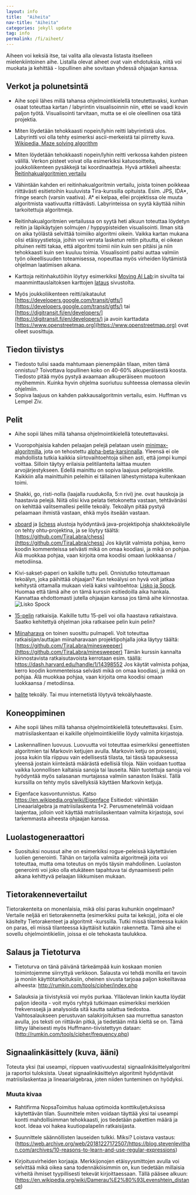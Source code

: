 ```yaml
---
layout: info
title:  "Aiheita"
nav-title: "Aiheita"
categories: jekyll update
tag: info
permalink: /fi/aiheet/
---
```


Aiheen voi keksiä itse, tai valita alla olevasta listasta itselleen mielenkiintoinen aihe. Listalla olevat aiheet ovat vain ehdotuksia, niitä voi muokata ja kehittää - lopullinen aihe sovitaan yhdessä ohjaajan kanssa.

## Verkot ja polunetsintä

* Aihe sopii lähes millä tahansa ohjelmointikielellä toteutettavaksi, kunhan osaat toteuttaa kartan / labyrintin visualisoinnin niin, ettei se vaadi kovin paljon työtä. Visualisointi tarvitaan, mutta se ei ole oleellinen osa tätä projektia.

* Miten löydetään tehokkaasti nopein/lyhin reitti labyrintistä ulos. Labyrintti voi olla tehty esimerksi ascii-merkeistä tai piirretty kuva. [Wikipedia, Maze solving algorithm](https://en.wikipedia.org/wiki/Maze_solving_algorithm) 

* Miten löydetään tehokkaasti nopein/lyhin reitti verkossa kahden pisteen välillä. Verkon pisteet voivat olla esimerkiksi katuosoitteita, joukkoliikenteen pysäkkejä tai koordinaatteja. Hyvä artikkeli aiheesta: [Reitinhakualgoritmien vertailu](http://theory.stanford.edu/~amitp/GameProgramming/AStarComparison.html)

* Vähintään kahden eri reitinhakualgoritmin vertailu, joista toinen poikkeaa riittävästi esitietoihin kuuluvista Tira-kurssilla opituista. Esim. JPS, IDA\*, fringe search (varsin vaativa). A* ei kelpaa, ellei projektissa ole muuta algoritmista vaativuutta riittävästi. Labyrinteissa on syytä käyttää niihin tarkoitettuja algoritmeja.

* Reitinhakualgoritmien vertailussa on syytä heti alkuun toteuttaa löydetyn reitin ja läpikäytyjen solmujen / hyppypisteiden visualisointi. Ilman sitä on aika työlästä selvittää toimiiko algoritmi oikein. Vaikka kartan mukana olisi etäisyystietoja, joihin voi verrata lasketun reitin pituutta, ei oikean pituinen reitti takaa, että algoritmi toimii niin kuin sen pitäisi ja niin tehokkaasti kuin sen kuuluu toimia. Visualisointi paitsi auttaa valmiin työn oikeellisuuden toteamisessa, nopeuttaa myös virheiden löytämistä ohjelman laatimisen aikana.

* Karttoja reitinhakutöihin löytyy esimerkiksi [Moving AI Lab](http://www.movingai.com/benchmarks/):in sivuilta tai maanminttauslaitoksen karttojen [lataus](http://kartat.kapsi.fi/) sivustolta.

* Myös joukkoliikenteen reitti/aikataulut [https://developers.google.com/transit/gtfs/](https://developers.google.com/transit/gtfs/) tai [https://digitransit.fi/en/developers/](https://digitransit.fi/en/developers/) ja avoin karttadata [https://www.openstreetmap.org](https://www.openstreetmap.org) ovat olleet suosittuja.

## Tiedon tiivistys

* Tiedosto tulisi saada mahtumaan pienempään tilaan, miten tämä onnistuu? Toivottava lopullinen koko on 40-60% alkuperäisestä koosta. Tiedosto pitää myös pystyä avaamaan alkuperäiseen muotoon myöhemmin. Kuinka hyvin ohjelma suoriutuu suhteessa olemassa oleviin ohjelmiin.
* Sopiva laajuus on kahden pakkausalgoritmin vertailu, esim. Huffman vs Lempel Ziv.


## Pelit

* Aihe sopii lähes millä tahansa ohjelmointikielellä toteutettavaksi.

* Vuoropohjaisia kahden pelaajan pelejä pelataan usein [minimax-algoritmilla](https://en.wikipedia.org/wiki/Minimax), jota on tehostettu [alpha-beta-karsinnalla](https://en.wikipedia.org/wiki/Alpha%E2%80%93beta_pruning). Yleensä ei ole mahdollista tutkia kaikkia siirtovaihtoehtoja siihen asti, että jompi kumpi voittaa. Silloin täytyy erilaisia pelitilanteita laittaa muuten arvojärjestykseen. Edellä mainittu on sopiva laajuus peliprojektille. Kaikkiin alla mainittuihin peleihin ei tällainen lähestymistapa kuitenkaan toimi.

* Shakki, go, risti-nolla (laajalla ruudukolla, 5:n rivi) jne. ovat hauskoja ja haastavia pelejä. Niitä olisi kiva pelata tietokonetta vastaan, tehtävänäsi on kehittää valitsemallesi pelille tekoäly. Tekoälyn pitää pystyä pelaamaan ihmistä vastaan, ehkä myös itseään vastaan. 

* [xboard](https://www.gnu.org/software/xboard/) ja [lichess](https://lichess.org/blog/WvDNticAAMu_mHKP/welcome-lichess-bots) alustoja hyödyntävä java-projektipohja shakkitekoälylle on tehty ohtu-projektina, ja se löytyy täältä: [https://github.com/TiraLabra/chess](https://github.com/TiraLabra/chess) Jos käytät valmista pohjaa, kerro koodin kommenteissa selvästi mikä on omaa koodiasi, ja mikä on pohjaa. Älä muokkaa pohjaa, vaan kirjoita oma koodisi omaan luokkaansa / metodiinsa.

* Kivi-sakset-paperi on kaikille tuttu peli. Onnistutko toteuttamaan tekoälyn, joka päihittää ohjaajan? Kun tekoälysi on hyvä voit jatkaa kehitystä ottamalla mukaan vielä kaksi vaihtoehtoa: [Lisko ja Spock](http://www.youtube.com/watch?v=x5Q6-wMx-K8). Huomaa että tämä aihe on tämä kurssin esitiedoilla aika hankala. Kannattaa ehdottomasti jutella ohjaajan kanssa jos tämä aihe kiinnostaa. ![Lisko Spock](http://upload.wikimedia.org/wikipedia/commons/a/ad/Pierre_ciseaux_feuille_l%C3%A9zard_spock_aligned.svg)

* [15-pelin](http://en.m.wikipedia.org/wiki/15_puzzle) ratkaisija. Kaikille tuttu 15-peli voi olla haastava ratkaistava. Saatko kehitettyä ohjelman joka ratkaisee pelin kuin pelin? 

* [Miinaharava](https://en.wikipedia.org/wiki/Minesweeper_(video_game)) on toinen suosittu pulmapeli. Voit toteuttaa ratkaisijan/auttajan miinaharavaan projektipohjalla joka läytyy täältä: [https://github.com/TiraLabra/minesweeper](https://github.com/TiraLabra/minesweeper) Tämän kurssin kannalta kiinnostavista ratkaisutavoista kerrotaan esim. täällä: https://dash.harvard.edu/handle/1/14398552  Jos käytät valmista pohjaa, kerro koodin kommenteissa selvästi mikä on omaa koodiasi, ja mikä on pohjaa. Älä muokkaa pohjaa, vaan kirjoita oma koodisi omaan luokkaansa / metodiinsa.

* [halite](https://halite.io/) tekoäly. Tai muu internetistä löytyvä tekoälyhaaste.

## Koneoppiminen

* Aihe sopii lähes millä tahansa ohjelmointikielellä toteutettavaksi. Esim. matriisilaskentaan ei kaikille ohjelmointikielille löydy valmiita kirjastoja.

* Laskennallinen luovuus. Luovuutta voi toteuttaa esimerkiksi geneettisten algoritmien tai Markovin ketjujen avulla. Markovin ketju on prosessi, jossa kukin tila riippuu vain edellisestä tilasta, tai tässä tapauksessa yleensä jostain kiinteästä määrästä edellisiä tiloja. Näin voidaan tuottaa vaikka luonnollisen kaltaisia sanoja tai lauseita. Näin tuotettuja sanoja voi hyödyntää myös salasanan murtajassa valmiin sanaston lisäksi. Tällä kurssilla on tehty myös sävellyksiä käyttäen Markovin ketjuja.

* Eigenface kasvontunnistus. Katso https://en.wikipedia.org/wiki/Eigenface Esitiedot: vähintään Lineaarialgebra ja matriisilaskenta 1+2. Perusmenetelmää voidaan laajentaa, jolloin voit käyttää matriisilaskentaan valmiita kirjastoja, sovi tarkemmasta aiheesta ohjaajan kanssa.

## Luolastogeneraattori
* Suosituksi noussut aihe on esimerkiksi rogue-peleissä käytettävien luolien generointi. Tähän on tarjolla valmiita algoritmejä joita voi toteuttaa, mutta oma toteutus on myös täysin mahdollinen. Luolaston generointi voi joko olla etukäteen tapahtuva tai dynaamisesti pelin aikana kehittyvä pelaajan liikkumisen mukaan.


## Tietorakennevertailut
Tietorakenteita on monenlaisia, mikä olisi paras kuhunkin ongelmaan? Vertaile neljää eri tietorakennetta (esimerkiksi puita tai kekoja), joita ei ole käsitelty Tietorakenteet ja algoritmit -kurssilla. Tutki missä tilanteessa kukin on paras, eli missä tilanteessa käyttäisit kutakin rakennetta. Tämä aihe ei sovellu ohjelmointikieliin, joissa ei ole tehokasta taulukkoa.


## Salaus ja Tietoturva
* Tietoturva on tänä päivänä tärkeämpää kuin koskaan monien toimintojemme siirryttyä verkkoon. Salausta voi tehdä monilla eri tavoin ja moniin käyttötarkoituksiin, oheinen sivusta tarjoaa paljon kokeiltavaa aiheesta: http://rumkin.com/tools/cipher/index.php

* Salauksia ja tiivistyksiä voi myös purkaa. Ylläolevan linkin kautta löydät paljon ideoita - voit myös ryhtyä tutkimaan esimerkiksi merkkien frekvenssejä ja analysoida sitä kautta salattua tiedostoa. Vaihtosalaukseen perustuvan salakirjoituksen saa murrettua sanaston avulla, jos teksti on riittävän pitkä, ja tiedetään mitä kieltä se on. Tämä liittyy läheisesti myös Huffmann-tiivistettyyn dataan: (http://rumkin.com/tools/cipher/frequency.php)


## Signaalinkäsittely (kuva, ääni)
Toteuta yksi (tai useampi, riippuen vaativuudesta) signaalinkäsittelyalgoritmi ja raportoi tuloksista. Useat signaalinkäsittelyn algoritmit hyödyntävät matriisilaskentaa ja lineaarialgebraa, joten niiden tunteminen on hyödyksi.

### Muuta kivaa
* Rahtifirma NopsaToimitus haluaa optimoida konttikuljetuksissa käytettävän tilan. Suunnittele miten voidaan täyttää yksi tai useampi kontti mahdollisimman tehokkaasti, jos tiedetään pakettien määrä ja koot. Ideaa voi hakea kuutiopalapelin ratkaisijasta.

* Suunnittele säännöllisten lauseiden tulkki. Miksi? Loistava vastaus: (https://web.archive.org/web/20181227172507/https://blog.stevenlevithan.com/archives/10-reasons-to-learn-and-use-regular-expressions)

* Kirjoitusvirheiden korjaaja. Merkkijonojen etäisyysmittojen avulla voi selvittää mikä oikea sana todennäköisimmin on, kun tiedetään millaisia virheitä ihmiset tyypillisesti tekevät kirjoittaessaan. Tällä pääsee alkuun: (https://en.wikipedia.org/wiki/Damerau%E2%80%93Levenshtein_distance)
